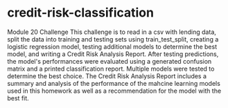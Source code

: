 # credit-risk-classification
Module 20 Challenge
This challenge is to read in a csv with lending data, split the data into training and testing sets using train_test_split, creating a logistic regression model, testing additional models to determine the best model, and writing a Credit Risk Analysis Report.
After testing predictions, the model's performances were evaluated using a generated confusion matrix and a printed classification report. Multiple models were tested to determine the best choice.
The Credit Risk Analysis Report includes a summary and analysis of the performance of the mahcine learning models used in this homework as well as a recommendation for the model with the best fit.